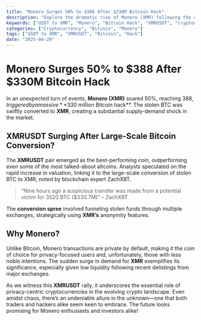 ```yaml
---
title: "Monero Surges 50% to $388 After $330M Bitcoin Hack"
description: "Explore the dramatic rise of Monero (XMR) following the conversion of stolen Bitcoin (BTC) and its implications for the USDT to XMR exchange."
keywords: ["USDT to XMR", "Monero", "Bitcoin Hack", "XMRUSDT", "cryptocurrency news"]
categories: ["Cryptocurrency", "Bitcoin", "Monero"]
tags: ["USDT to XMR", "XMRUSDT", "Bitcoin", "Hack"]
date: "2025-04-29"
---
```


# Monero Surges 50% to $388 After $330M Bitcoin Hack

In an unexpected turn of events, **Monero (XMR)** soared 50%, reaching $388, triggered by a massive **$330 million Bitcoin hack**. The stolen BTC was swiftly converted to **XMR**, creating a substantial supply-demand shock in the market.

## XMRUSDT Surging After Large-Scale Bitcoin Conversion?

The **XMRUSDT** pair emerged as the best-performing coin, outperforming even some of the most talked-about altcoins. Analysts speculated on the rapid increase in valuation, linking it to the large-scale conversion of stolen BTC to XMR, noted by blockchain expert ZachXBT.

> “Nine hours ago a suspicious transfer was made from a potential victim for 3520 BTC ($330.7M)” – ZachXBT

The **conversion spree** involved funneling stolen funds through multiple exchanges, strategically using **XMR’s** anonymity features.

## Why Monero?

Unlike Bitcoin, Monero transactions are private by default, making it the coin of choice for privacy-focused users and, unfortunately, those with less noble intentions. The sudden surge in demand for **XMR** exemplifies its significance, especially given low liquidity following recent delistings from major exchanges.

As we witness this **XMRUSDT** rally, it underscores the essential role of privacy-centric cryptocurrencies in the evolving crypto landscape. Even amidst chaos, there’s an undeniable allure in the unknown—one that both traders and hackers alike seem keen to embrace. The future looks promising for Monero enthusiasts and investors alike!
